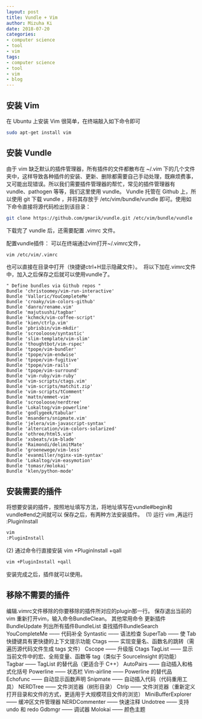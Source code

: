 ```yaml
---
layout: post
title: Vundle + Vim
author: Mizuha Ki
date: 2018-07-20
categories:
- computer science
- tool
- vim
tags:
- computer science
- tool
- vim
- blog
---
```


## 安装 Vim
在 Ubuntu 上安装 Vim 很简单，在终端敲入如下命令即可
```bash
sudo apt-get install vim
```

## 安装 Vundle
由于 vim 缺乏默认的插件管理器，所有插件的文件都散布在 ~/.vim 下的几个文件夹中，这样导致各种插件的安装、更新、删除都需要自己手动处理，既麻烦费事，又可能出现错误。所以我们需要插件管理器的帮忙，常见的插件管理器有 vundle、pathogen 等等，我们这里使用 vundle。
Vundle 托管在 Github 上，所以使用 git 下载 vundle ，并将其存放于 /etc/vim/bundle/vundle 即可。使用如下命令直接将源代码检出到该目录： 
```bash
git clone https://github.com/gmarik/vundle.git /etc/vim/bundle/vundle
```
下载完了 vundle 后，还需要配置 .vimrc 文件。 

配置vundle插件：
可以在终端通过vim打开~/.vimrc文件，
```bash
vim /etc/vim/.vimrc
```
也可以直接在目录中打开（快捷键ctrl+H显示隐藏文件）。 
将以下加在.vimrc文件中，加入之后保存之后就可以使用vundle了。
```vim
" Define bundles via Github repos "
Bundle 'christoomey/vim-run-interactive'
Bundle 'Valloric/YouCompleteMe'
Bundle 'croaky/vim-colors-github'
Bundle 'danro/rename.vim'
Bundle 'majutsushi/tagbar'
Bundle 'kchmck/vim-coffee-script'
Bundle 'kien/ctrlp.vim'
Bundle 'pbrisbin/vim-mkdir'
Bundle 'scrooloose/syntastic'
Bundle 'slim-template/vim-slim'
Bundle 'thoughtbot/vim-rspec'
Bundle 'tpope/vim-bundler'
Bundle 'tpope/vim-endwise'
Bundle 'tpope/vim-fugitive'
Bundle 'tpope/vim-rails'
Bundle 'tpope/vim-surround'
Bundle 'vim-ruby/vim-ruby'
Bundle 'vim-scripts/ctags.vim'
Bundle 'vim-scripts/matchit.zip'
Bundle 'vim-scripts/tComment'
Bundle 'mattn/emmet-vim'
Bundle 'scrooloose/nerdtree'
Bundle 'Lokaltog/vim-powerline'
Bundle 'godlygeek/tabular'
Bundle 'msanders/snipmate.vim'
Bundle 'jelera/vim-javascript-syntax'
Bundle 'altercation/vim-colors-solarized'
Bundle 'othree/html5.vim'
Bundle 'xsbeats/vim-blade'
Bundle 'Raimondi/delimitMate'
Bundle 'groenewege/vim-less'
Bundle 'evanmiller/nginx-vim-syntax'
Bundle 'Lokaltog/vim-easymotion'
Bundle 'tomasr/molokai'
Bundle 'klen/python-mode'
```

## 安装需要的插件
将想要安装的插件，按照地址填写方法，将地址填写在vundle#begin和vundle#end之间就可以
保存之后，有两种方法安装插件。 
(1) 运行 vim ,再运行 :PluginInstall
```bash
vim
:PluginInstall
```
(2) 通过命令行直接安装 vim +PluginInstall +qall
```bash
vim +PluginInstall +qall
```
安装完成之后，插件就可以使用。

## 移除不需要的插件
编辑.vimrc文件移除的你要移除的插件所对应的plugin那一行。
保存退出当前的vim
重新打开vim，输入命令BundleClean。
其他常用命令
更新插件BundleUpdate
列出所有插件BundleList
查找插件BundleSearch
YouCompleteMe —— 代码补全
Syntastic —— 语法检查
SuperTab —— 使 Tab 快捷键具有更快捷的上下文提示功能
Ctags —— 实现变量名、函数名的跳转（需遍历源代码文件生成 tags 文件）
Cscope —— 升级版 Ctags
TagList —— 显示当前文件中的宏、全局变量、函数等 tag（类似于 SourceInsight 的功能）
Tagbar —— TagList 的替代品（更适合于 C++）
AutoPairs —— 自动插入和格式化括号
Powerline —— 状态栏
Vim-airline —— Powerline 的替代品
Echofunc —— 自动显示函数声明
Snipmate —— 自动插入代码（代码重用工具）
NERDTree —— 文件浏览器（树形目录）
Ctrlp —— 文件浏览器（重新定义打开目录和文件的方式，更适用于大规模项目文件的浏览）
MiniBufferExplorer —— 缓冲区文件管理器
NERDCommenter —— 快速注释
Undotree —— 支持 undo 和 redo
Gdbmgr —— 调试器
Molokai —— 颜色主题


